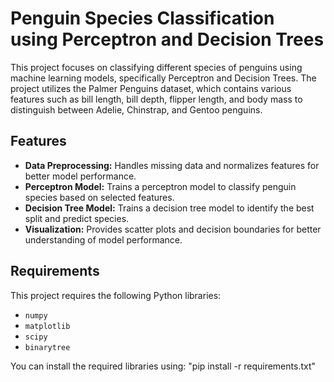 # Penguin Species Classification using Perceptron and Decision Trees

This project focuses on classifying different species of penguins using machine learning models, specifically Perceptron and Decision Trees. The project utilizes the Palmer Penguins dataset, which contains various features such as bill length, bill depth, flipper length, and body mass to distinguish between Adelie, Chinstrap, and Gentoo penguins.

## Features

- **Data Preprocessing:** Handles missing data and normalizes features for better model performance.
- **Perceptron Model:** Trains a perceptron model to classify penguin species based on selected features.
- **Decision Tree Model:** Trains a decision tree model to identify the best split and predict species.
- **Visualization:** Provides scatter plots and decision boundaries for better understanding of model performance.

## Requirements

This project requires the following Python libraries:

- `numpy`
- `matplotlib`
- `scipy`
- `binarytree`

You can install the required libraries using:
"pip install -r requirements.txt"
